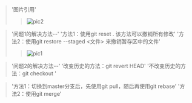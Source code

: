 >'图片引用'
>>![pic2](picture/pic2)

>'问题1的解决方法--'
>'方法1：使用git reset .  该方法可以撤销所有修改'
>'方法2：使用git restore --staged <文件>  来撤销暂存区中的文件'
>>![pic1](picture/pci1)

>'问题2的解决方法--'
>'改变历史的方法：git revert HEAD'
>'不改变历史的方法：git checkout <commit-hash>'

>'方法1：切换到master分支后，先使用git pull，随后再使用git rebase'
>'方法2：使用git merge'
